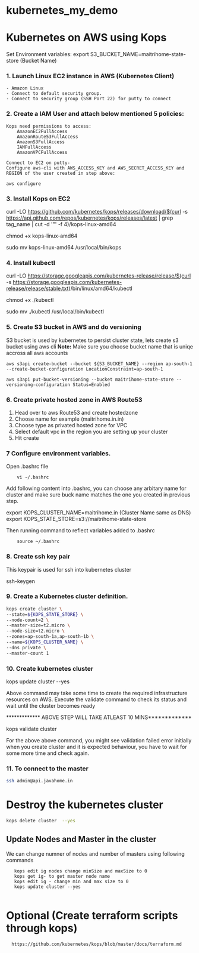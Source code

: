 # kubernetes_my_demo
# Kubernetes on AWS using Kops

Set Environment variables:
	export S3_BUCKET_NAME=maitrihome-state-store	(Bucket Name)


### 1. Launch Linux EC2 instance in AWS (Kubernetes Client)
	- Amazon Linux
	- Connect to default security group.
	- Connect to security group (SSH Port 22) for putty to connect
### 2. Create a IAM User and attach below mentioned 5 policies:
	Kops need permissions to access:
		AmazonEC2FullAccess
		AmazonRoute53FullAccess
		AmazonS3FullAccess
		IAMFullAccess
		AmazonVPCFullAccess
		
	Connect to EC2 on putty-	
	Configure aws-cli with AWS_ACCESS_KEY and AWS_SECRET_ACCESS_KEY and REGION of the user created in step above:

	aws configure
		
		
### 3. Install Kops on EC2

curl -LO https://github.com/kubernetes/kops/releases/download/$(curl -s https://api.github.com/repos/kubernetes/kops/releases/latest | grep tag_name | cut -d '"' -f 4)/kops-linux-amd64

chmod +x kops-linux-amd64

sudo mv kops-linux-amd64 /usr/local/bin/kops


### 4. Install kubectl

curl -LO https://storage.googleapis.com/kubernetes-release/release/$(curl -s https://storage.googleapis.com/kubernetes-release/release/stable.txt)/bin/linux/amd64/kubectl

chmod +x ./kubectl

sudo mv ./kubectl /usr/local/bin/kubectl

### 5. Create S3 bucket in AWS and do versioning
S3 bucket is used by kubernetes to persist cluster state, lets create s3 bucket using aws cli
**Note:**  Make sure you choose bucket name that is uniqe accross all aws accounts

	aws s3api create-bucket --bucket ${S3_BUCKET_NAME} --region ap-south-1 --create-bucket-configuration LocationConstraint=ap-south-1
	
	aws s3api put-bucket-versioning --bucket maitrihome-state-store --versioning-configuration Status=Enabled

### 6. Create private hosted zone in AWS Route53
 1. Head over to aws Route53 and create hostedzone
 2. Choose name for example (maitrihome.in.in)
 3. Choose type as privated hosted zone for VPC
 4. Select default vpc in the region you are setting up your cluster
 5. Hit create

### 7 Configure environment variables.
Open .bashrc file 
```
	vi ~/.bashrc
```
Add following content into .bashrc, you can choose any arbitary name for cluster and make sure buck name matches the one you created in previous step.

export KOPS_CLUSTER_NAME=maitrihome.in				(Cluster Name same as DNS)
export KOPS_STATE_STORE=s3://maitrihome-state-store

Then running command to reflect variables added to .bashrc
```
	source ~/.bashrc
```
### 8. Create ssh key pair
This keypair is used for ssh into kubernetes cluster

ssh-keygen

### 9. Create a Kubernetes cluster definition.
```sh
kops create cluster \
--state=${KOPS_STATE_STORE} \
--node-count=2 \
--master-size=t2.micro \
--node-size=t2.micro \
--zones=ap-south-1a,ap-south-1b \
--name=${KOPS_CLUSTER_NAME} \
--dns private \
--master-count 1
```

### 10. Create kubernetes cluster

kops update cluster --yes

Above command may take some time to create the required infrastructure resources on AWS. Execute the validate command to check its status and wait until the cluster becomes ready

************* ABOVE STEP WILL TAKE ATLEAST 10 MINS*************

kops validate cluster

For the above above command, you might see validation failed error initially when you create cluster and it is expected behaviour, you have to wait for some more time and check again.

### 11. To connect to the master
```sh
ssh admin@api.javahome.in
```
# Destroy the kubernetes cluster
```sh
kops delete cluster  --yes
```

## Update Nodes and Master in the cluster
We can change numner of nodes and number of masters using following commands
```
   kops edit ig nodes change minSize and maxSize to 0
   kops get ig- to get master node name
   kops edit ig - change min and max size to 0
   kops update cluster --yes
 
```
# Optional (Create terraform scripts through kops)

```
  https://github.com/kubernetes/kops/blob/master/docs/terraform.md

```
